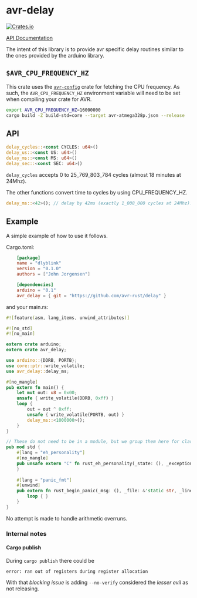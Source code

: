 # avr-delay


[![Crates.io](https://img.shields.io/crates/v/avr_delay.svg)](https://crates.io/crates/avr_delay)

[API Documentation](https://docs.rs/avr_delay/)

The intent of this library is to provide avr specific delay routines similar to the ones provided by the arduino library.

## `$AVR_CPU_FREQUENCY_HZ`

This crate uses the [`avr-config`](https://crates.io/crates/avr-config) crate for fetching the CPU frequency. As such, the `AVR_CPU_FREQUENCY_HZ` environment variable will need to be set when compiling your crate for AVR.

```bash
export AVR_CPU_FREQUENCY_HZ=16000000
cargo build -Z build-std=core --target avr-atmega328p.json --release
```

## API

```rust
delay_cycles::<const CYCLES: u64>()
delay_us::<const US: u64>()
delay_ms::<const MS: u64>()
delay_sec::<const SEC: u64>()
```

`delay_cycles` accepts 0 to 25_769_803_784 cycles (almost 18 minutes at 24Mhz).

The other functions convert time to cycles by using CPU_FREQUENCY_HZ.

```rust
delay_ms::<42>(); // delay by 42ms (exactly 1_008_000 cycles at 24Mhz).
```

## Example

A simple example of how to use it follows.

Cargo.toml:

```toml
    [package]
    name = "dlyblink"
    version = "0.1.0"
    authors = ["John Jorgensen"]

    [dependencies]
    arduino = "0.1"
    avr_delay = { git = "https://github.com/avr-rust/delay" }
```

and your main.rs:

```rust
#![feature(asm, lang_items, unwind_attributes)]

#![no_std]
#![no_main]

extern crate arduino;
extern crate avr_delay;

use arduino::{DDRB, PORTB};
use core::ptr::write_volatile;
use avr_delay::delay_ms;

#[no_mangle]
pub extern fn main() {
    let mut out: u8 = 0x00;
    unsafe { write_volatile(DDRB, 0xff) }
    loop {
        out = out ^ 0xff;
        unsafe { write_volatile(PORTB, out) }
        delay_ms::<1000000>();
    }
}

// These do not need to be in a module, but we group them here for clarity.
pub mod std {
    #[lang = "eh_personality"]
    #[no_mangle]
    pub unsafe extern "C" fn rust_eh_personality(_state: (), _exception_object: *mut (), _context: *mut ()) -> () {
    }
    
    #[lang = "panic_fmt"]
    #[unwind]
    pub extern fn rust_begin_panic(_msg: (), _file: &'static str, _line: u32) -> ! {
        loop { }
    }
}
```

No attempt is made to handle arithmetic overruns.


### Internal notes

#### Cargo publish

During `cargo publish` there could be
```text
error: ran out of registers during register allocation
```
With that _blocking issue_ is adding `--no-verify` considered
the _lesser evil_ as not releasing.
